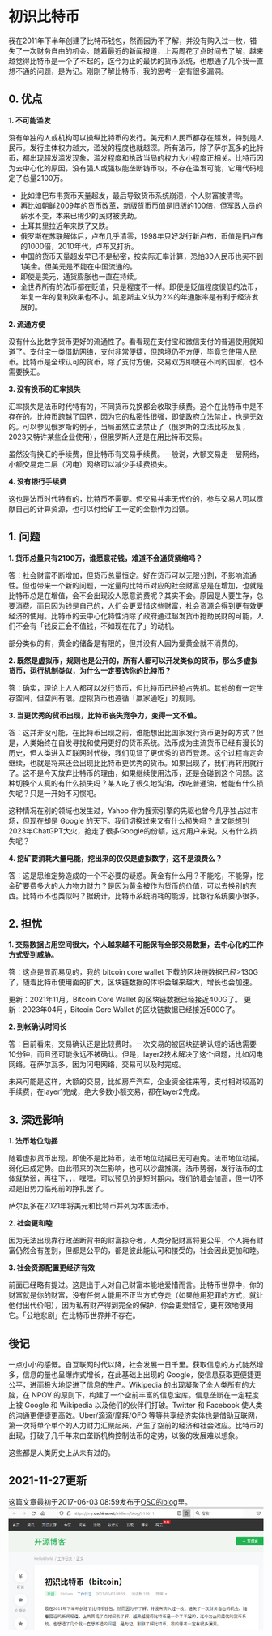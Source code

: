 # 初识比特币

我在2011年下半年创建了比特币钱包，然而因为不了解，并没有购入过一枚，错失了一次财务自由的机会。随着最近的新闻报道，上两周花了点时间去了解，越来越觉得比特币是一个了不起的，迄今为止的最优的货币系统，也想通了几个我一直想不通的问题，是为记。刚刚了解比特币，我的思考一定有很多漏洞。

## 0. 优点

**1. 不可能滥发**

没有单独的人或机构可以操纵比特币的发行。美元和人民币都存在超发，特别是人民币。发行主体权力越大，滥发的程度也就越深。所有法币，除了萨尔瓦多的比特币，都出现超发滥发现象，滥发程度和执政当局的权力大小程度正相关。比特币因为去中心化的原因，没有强人或强权能垄断铸币权，不存在滥发可能，它用代码规定了总量2100万。

- 比如津巴布韦货币天量超发，最后导致货币系统崩溃，个人财富被清零。
- 再比如朝鲜[2009年的货币改革](https://zh.wikipedia.org/wiki/2009%E5%B9%B4%E6%9C%9D%E9%B2%9C%E8%B4%A7%E5%B8%81%E6%94%B9%E9%9D%A9)，新版货币币值是旧版的100倍，但军政人员的薪水不变，本来已稀少的民财被洗劫。
- 土耳其里拉近年来跌了又跌。
- 俄罗斯在苏联解体后，卢布几乎清零，1998年只好发行新卢布，币值是旧卢布的1000倍，2010年代，卢布又打折。
- 中国的货币天量超发早已不是秘密，按实际汇率计算，恐怕30人民币也买不到1美金。但美元是不能在中国流通的。
- 即使是美元，通货膨胀也一直在持续。
- 全世界所有的法币都在贬值，只是程度不一样。即便是贬值程度很低的法币，年复一年的复利效果也不小。凯恩斯主义认为2%的年通胀率是有利于经济发展的。

**2. 流通方便**

没有什么比数字货币更好的流通性了。看看现在支付宝和微信支付的普遍使用就知道了。支付宝一类借助网络，支付非常便捷，但跨境仍不方便，毕竟它使用人民币。比特币是全球认可的货币，除了支付方便，交易双方即使在不同的国家，也不需要换汇。

**3. 没有换币的汇率损失**

汇率损失是法币时代特有的，不同货币兑换都会收取手续费。这个在比特币中是不存在的。比特币跨越了国界，因为它的私密性很强，即使政府立法禁止，也是无效的。可以参见俄罗斯的例子，当局虽然立法禁止了（俄罗斯的立法比较反复，2023又特许某些企业使用），但俄罗斯人还是在用比特币交易。

虽然没有换汇的手续费，但比特币有交易手续费。一般说，大额交易走一层网络，小额交易走二层（闪电）网络可以减少手续费损失。

**4. 没有银行手续费**

这也是法币时代特有的，比特币不需要。但交易并非无代价的，参与交易人可以贡献自己的计算资源，也可以付给矿工一定的金额作为回馈。

## 1. 问题

**1. 货币总量只有2100万，谁愿意花钱，难道不会通货紧缩吗？**

答：社会财富不断增加，但货币总量恒定。好在货币可以无限分割，不影响流通性。但也带来一个新的问题，一定量的比特币对应的社会财富总是在增加，也就是比特币总是在增值，会不会出现没人愿意消费呢？其实不会。原因是人要生存，总要消费。而且因为钱是自己的，人们会更爱惜这些财富，社会资源会得到更有效更经济的使用。比特币的去中心化特性消除了政府通过超发货币抢劫民财的可能，人们不会有「钱反正会不值钱，不如现在花了」的动机。

部分类似的有，黄金的储备是有限的，但并没有人因为爱黄金就不消费的。

**2. 既然是虚拟币，规则也是公开的，所有人都可以开发类似的货币，那么多虚拟货币，运行机制类似，为什么一定要选你的比特币？**

答：确实，理论上人人都可以发行货币，但比特币已经抢占先机。其他的有一定生存空间，但空间有限。虚拟货币也遵循「赢家通吃」的规则。

**3. 当更优秀的货币出现，比特币丧失竞争力，变得一文不值。**

答：这并非没可能，在比特币出现之前，谁能想出比国家发行货币更好的方式？但是，人类始终在自发寻找和使用更好的货币系统。法币成为主流货币已经有漫长的历史，但人类进入互联网时代後，我们见证了更优秀的货币登场。这个过程肯定会继续，也就是将来还会出现比比特币更优秀的货币。如果出现了，我们再转用就行了。这不是今天放弃比特币的理由，如果继续使用法币，还是会碰到这个问题。这种切换个人真的有什么损失吗？某人吃了很久地沟油，改吃普通油，他能有什么损失呢？只是一开始不习惯吧。

这种情况在别的领域也发生过，Yahoo 作为搜索引擎的先驱也曾今几乎独占过市场，但现在却是 Google 的天下。我们切换过来又有什么损失吗？谁又能想到2023年ChatGPT大火，抢走了很多Google的份额，这对用户来说，又有什么损失呢？

**4. 挖矿要消耗大量电能，挖出来的仅仅是虚拟数字，这不是浪费么？**

答：这是思维定势造成的一个不必要的疑惑。黄金有什么用？不能吃，不能穿，挖金矿要费多大的人力物力财力？是因为黄金被作为货币的价值，可以去换别的东西。比特币不也类似吗？据统计，比特币系统消耗的能源，比银行系统要小很多。

## 2. 担忧

**1. 交易数据占用空间很大，个人越来越不可能保有全部交易数据，去中心化的工作方式受到威胁。**

答：这点是显而易见的，我的 bitcoin core wallet 下载的区块链数据已经>130G了，随着比特币使用面的扩大，区块链数据的体积会越来越大，增长也会加速。

更新：2021年11月，Bitcoin Core Wallet 的区块链数据已经接近400G了。
更新：2023年04月，Bitcoin Core Wallet 的区块链数据已经接近500G了。

**2. 到帐确认时间长**

答：目前看来，交易确认还是比较费时。一次交易的被区块链确认短的话也需要10分钟，而且还可能永远不被确认。但是，layer2技术解决了这个问题，比如闪电网络。在萨尔瓦多，因为闪电网络，交易可以及时完成。

未来可能是这样，大额的交易，比如房产汽车，企业资金往来等，支付相对较高的手续费，在layer1完成，绝大多数小额交易，都在layer2完成。

## 3. 深远影响

**1. 法币地位动摇**

随着虚拟货币出现，即使不是比特币，法币地位动摇已无可避免。法币地位动摇，弱化已成定势。由此带来的次生影响，也可以沙盘推演。法币势弱，发行法币的主体就势弱，再往下，，，嘿嘿。可以预见的是短时期内，我们的墙会加高，但一切不过是旧势力临死前的挣扎罢了。

萨尔瓦多在2021年将美元和比特币并列为本国法币。

**2. 社会更和睦**

因为无法出现靠行政垄断背书的财富掠夺者，人类分配财富将更公平，个人拥有财富仍然会有差别，但都是公平的，都是彼此能认可和接受的，社会因此更加和睦。

**3. 社会资源配置更经济有效**

前面已经略有提过。这是出于人对自己财富本能地爱惜而言。比特币世界中，你的财富就是你的财富，没有任何人能用不正当方式夺走（如果他用犯罪的方式，就让他付出代价吧），因为私有财产得到完全的保护，你会更爱惜它，更有效地使用它。「公地悲剧」在比特币世界并不存在。

## 後记

一点小小的感慨。自互联网时代以降，社会发展一日千里。获取信息的方式陡然增多，信息的量也呈爆炸式增长，在此基础上出现的 Google，使信息获取更便捷更公平，进而极大地促进了信息的生产。Wikipedia 的出现凝聚了全人类所有的大脑，在 NPOV 的原则下，构建了一个空前丰富的信息宝库。信息垄断在一定程度上被 Google 和 Wikipedia 以及他们的伙伴们打破。Twitter 和 Facebook 使人类的沟通更便捷更高效。Uber/滴滴/摩拜/OFO 等等共享经济实体也是借助互联网，第一次将单个单个的人力财力汇聚起来，产生了空前的经济和社会效应。比特币的出现，打破了几千年来由垄断机构控制法币的定势，以後的发展难以想象。

这些都是人类历史上从未有过的。

## 2021-11-27更新

这篇文章最初于2017-06-03 08:59发布于[OSC的blog](https://my.oschina.net/iridium/blog/913611)里。
![Screenshot of the blog](../images/2021-11-27-07-55-25-OSC-blog-btc.png)
